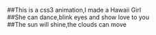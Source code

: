 ##This is a css3 animation,I made a Hawaii Girl      
##She can dance,blink eyes and show love to you       
##The sun will shine,the clouds can move